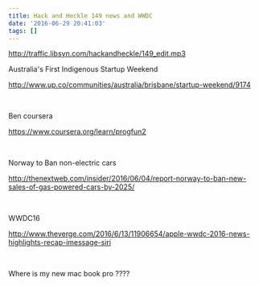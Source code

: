 ```yaml
---
title: Hack and Heckle 149 news and WWDC
date: '2016-06-29 20:41:03'
tags: []
---
```


http://traffic.libsyn.com/hackandheckle/149_edit.mp3

Australia's First Indigenous Startup Weekend

<a href="http://www.up.co/communities/australia/brisbane/startup-weekend/9174">http://www.up.co/communities/australia/brisbane/startup-weekend/9174</a>

&nbsp;

Ben coursera

<a href="https://www.coursera.org/learn/progfun2">https://www.coursera.org/learn/progfun2</a>

&nbsp;

Norway to Ban non-electric cars

<a href="http://thenextweb.com/insider/2016/06/04/report-norway-to-ban-new-sales-of-gas-powered-cars-by-2025/">http://thenextweb.com/insider/2016/06/04/report-norway-to-ban-new-sales-of-gas-powered-cars-by-2025/</a>

&nbsp;

WWDC16

<a href="http://www.theverge.com/2016/6/13/11906654/apple-wwdc-2016-news-highlights-recap-imessage-siri">http://www.theverge.com/2016/6/13/11906654/apple-wwdc-2016-news-highlights-recap-imessage-siri</a>

&nbsp;

Where is my new mac book pro ????
